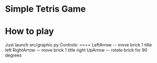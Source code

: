 Simple Tetris Game
====

How to play
====
Just launch src/graphic.py
                              Controls:
                              ====
LeftArrow -- move brick 1 title left
RightArrow -- move brick 1 title right
UpArrow -- rotate brick for 90 degrees
